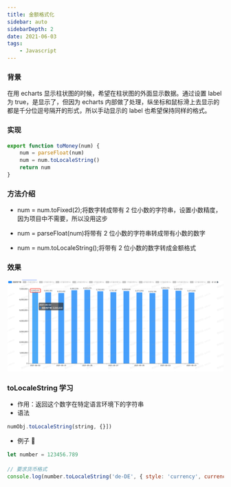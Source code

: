```yaml
---
title: 金额格式化
sidebar: auto
sidebarDepth: 2
date: 2021-06-03
tags:
    - Javascript
---
```


### 背景

在用 echarts 显示柱状图的时候，希望在柱状图的外面显示数据。通过设置 label 为 true，是显示了，但因为 echarts 内部做了处理，纵坐标和鼠标滑上去显示的都是千分位逗号隔开的形式，所以手动显示的 label 也希望保持同样的格式。

### 实现

```js
export function toMoney(num) {
    num = parseFloat(num)
    num = num.toLocaleString()
    return num
}
```

### 方法介绍

-   num = num.toFixed(2);将数字转成带有 2 位小数的字符串，设置小数精度，因为项目中不需要，所以没用这步

-   num = parseFloat(num)将带有 2 位小数的字符串转成带有小数的数字

-   num = num.toLocaleString();将带有 2 位小数的数字转成金额格式

### 效果

![效果图](https://raw.githubusercontent.com/AprilTong/image/master/img/echarts.png)

### toLocaleString 学习

-   作用：返回这个数字在特定语言环境下的字符串
-   语法

```js
numObj.toLocaleString(string, {}])
```

-   例子 🌰

```js
let number = 123456.789

// 要求货币格式
console.log(number.toLocaleString('de-DE', { style: 'currency', currency: 'EUR' }))
```
